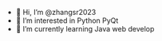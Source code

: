 - 👋 Hi, I’m @zhangsr2023
- 👀 I’m interested in Python PyQt
- 🌱 I’m currently learning Java web develop

<!---
zhangsr2023/zhangsr2023 is a ✨ special ✨ repository because its `README.md` (this file) appears on your GitHub profile.
You can click the Preview link to take a look at your changes.
--->
